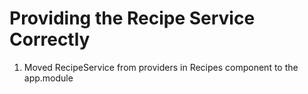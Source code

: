 # Providing the Recipe Service Correctly
01. Moved RecipeService from providers in Recipes component to the app.module